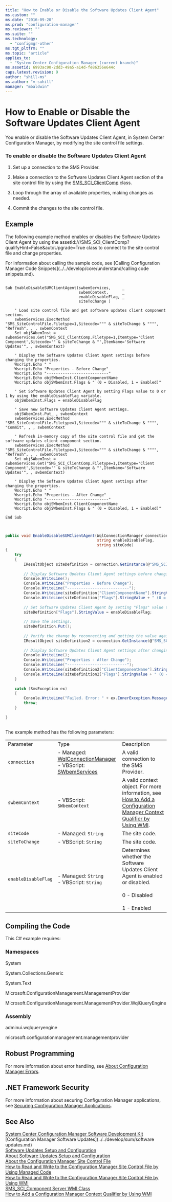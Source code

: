 ```yaml
---
title: "How to Enable or Disable the Software Updates Client Agent"
ms.custom: ""
ms.date: "2016-09-20"
ms.prod: "configuration-manager"
ms.reviewer: ""
ms.suite: ""
ms.technology: 
  - "configmgr-other"
ms.tgt_pltfrm: ""
ms.topic: "article"
applies_to: 
  - "System Center Configuration Manager (current branch)"
ms.assetid: 6993ac90-2dd3-49a5-a14d-fe86356e644c
caps.latest.revision: 9
author: "shill-ms"
ms.author: "v-suhill"
manager: "mbaldwin"
---
```

# How to Enable or Disable the Software Updates Client Agent
You enable or disable the Software Updates Client Agent, in System Center Configuration Manager, by modifying the site control file settings.  
  
### To enable or disable the Software Updates Client Agent  
  
1.  Set up a connection to the SMS Provider.  
  
2.  Make a connection to the Software Updates Client Agent section of the site control file by using the [SMS_SCI_ClientComp](assetId:///SMS_SCI_ClientComp?qualifyHint=False&autoUpgrade=True) class.  
  
3.  Loop through the array of available properties, making changes as needed.  
  
4.  Commit the changes to the site control file.  
  
## Example  
 The following example method enables or disables the Software Updates Client Agent by using the assetId:///SMS_SCI_ClientComp?qualifyHint=False&autoUpgrade=True class to connect to the site control file and change properties.  
  
 For information about calling the sample code, see [Calling Configuration Manager Code Snippets](../../develop/core/understand/calling code snippets.md).  
  
```vbs  
  
Sub EnableDisableSUMClientAgent(swbemServices,     _  
                                swbemContext,      _  
                                enableDisableFlag, _  
                                siteToChange )  
  
    ' Load site control file and get software updates client component section.  
    swbemServices.ExecMethod "SMS_SiteControlFile.Filetype=1,Sitecode=""" & siteToChange & """", "Refresh", , , swbemContext  
    Set objSWbemInst = swbemServices.Get("SMS_SCI_ClientComp.Filetype=1,Itemtype='Client Component',Sitecode='" & siteToChange & "',ItemName='Software Updates'", , swbemContext)  
  
    ' Display the Software Updates Client Agent settings before changing the properties.  
    Wscript.Echo " "  
    Wscript.Echo "Properties - Before Change"  
    Wscript.Echo "---------------------------"  
    Wscript.Echo objSWbemInst.ClientComponentName  
    Wscript.Echo objSWbemInst.Flags & " (0 = Disabled, 1 = Enabled)"  
  
    ' Set Software Updates Client Agent by setting Flags value to 0 or 1 by using the enableDisableFlag variable.  
    objSWbemInst.Flags = enableDisableFlag  
  
    ' Save new Software Updates Client Agent settings.  
    objSWbemInst.Put_ , swbemContext  
    swbemServices.ExecMethod "SMS_SiteControlFile.Filetype=1,Sitecode=""" & siteToChange & """", "Commit", , , swbemContext  
  
    ' Refresh in-memory copy of the site control file and get the software updates client component section.  
    swbemServices.ExecMethod "SMS_SiteControlFile.Filetype=1,Sitecode=""" & siteToChange & """", "Refresh", , , swbemContext  
    Set objSWbemInst = swbemServices.Get("SMS_SCI_ClientComp.Filetype=1,Itemtype='Client Component',Sitecode='" & siteToChange & "',ItemName='Software Updates'", , swbemContext)  
  
    ' Display the Software Updates Client Agent settings after changing the properties.  
    Wscript.Echo " "  
    Wscript.Echo "Properties - After Change"  
    Wscript.Echo "---------------------------"  
    Wscript.Echo objSWbemInst.ClientComponentName  
    Wscript.Echo objSWbemInst.Flags & " (0 = Disabled, 1 = Enabled)"  
  
End Sub  
  
```  
  
```c#  
  
public void EnableDisableSUMClientAgent(WqlConnectionManager connection,   
                                        string enableDisableFlag,   
                                        string siteCode)  
{  
    try  
    {  
        IResultObject siteDefinition = connection.GetInstance(@"SMS_SCI_ClientComp.FileType=1,ItemType='Client Component',SiteCode='" + siteCode + "',ItemName='Software Updates'");  
  
        // Display Software Updates Client Agent settings before changing the properties.  
        Console.WriteLine();  
        Console.WriteLine("Properties - Before Change");  
        Console.WriteLine("---------------------------");  
        Console.WriteLine(siteDefinition["ClientComponentName"].StringValue);  
        Console.WriteLine(siteDefinition["Flags"].StringValue + " (0 = Disabled, 1 = Enabled)");  
  
        // Set Software Updates Client Agent by setting "Flags" value to 0 or 1 by using the enableDisableFlag variable.  
        siteDefinition["Flags"].StringValue = enableDisableFlag;  
  
        // Save the settings.  
        siteDefinition.Put();  
  
        // Verify the change by reconnecting and getting the value again.  
        IResultObject siteDefinition2 = connection.GetInstance(@"SMS_SCI_ClientComp.FileType=1,ItemType='Client Component',SiteCode='" + siteCode + "',ItemName='Software Updates'");  
  
        // Display Software Updates Client Agent settings after changing the properties.  
        Console.WriteLine();  
        Console.WriteLine("Properties - After Change");  
        Console.WriteLine("--------------------------");  
        Console.WriteLine(siteDefinition2["ClientComponentName"].StringValue);  
        Console.WriteLine(siteDefinition2["Flags"].StringValue + " (0 = Disabled, 1 = Enabled)");  
    }  
  
    catch (SmsException ex)  
    {  
        Console.WriteLine("Failed. Error: " + ex.InnerException.Message);  
        throw;  
    }  
  
}  
  
```  
  
 The example method has the following parameters:  
  
||||  
|-|-|-|  
|Parameter|Type|Description|  
|`connection`|-   Managed: [WqlConnectionManager](assetId:///WqlConnectionManager?qualifyHint=False&autoUpgrade=True)<br />-   VBScript: [SWbemServices](assetId:///SWbemServices?qualifyHint=False&autoUpgrade=True)|A valid connection to the SMS Provider.|  
|`swbemContext`|-   VBScript: `SWbemContext`|A valid context object. For more information, see [How to Add a Configuration Manager Context Qualifier by Using WMI](../../develop/core/understand/how-to-add-a-configuration-manager-context-qualifier-by-using-wmi.md).|  
|`siteCode`|-   Managed: `String`|The site code.|  
|`siteToChange`|-   VBScript: `String`|The site code.|  
|`enableDisableFlag`|-   Managed: `String`<br />-   VBScript: `String`|Determines whether the Software Updates Client Agent is enabled or disabled.<br /><br /> 0 - Disabled<br /><br /> 1 - Enabled|  
  
## Compiling the Code  
 This C# example requires:  
  
### Namespaces  
 System  
  
 System.Collections.Generic  
  
 System.Text  
  
 Microsoft.ConfigurationManagement.ManagementProvider  
  
 Microsoft.ConfigurationManagement.ManagementProvider.WqlQueryEngine  
  
### Assembly  
 adminui.wqlqueryengine  
  
 microsoft.configurationmanagement.managementprovider  
  
## Robust Programming  
 For more information about error handling, see [About Configuration Manager Errors](../../develop/core/understand/about-configuration-manager-errors.md).  
  
## .NET Framework Security  
 For more information about securing Configuration Manager applications, see [Securing Configuration Manager Applications](../../develop/core/understand/securing-configuration-manager-applications.md).  
  
## See Also  
 [System Center Configuration Manager Software Development Kit](../../develop/core/misc/system-center-configuration-manager-sdk.md)   
 [Configuration Manager Software Updates](../../develop/sum/software updates.md)   
 [Software Updates Setup and Configuration](../../develop/sum/software-updates-setup-and-configuration.md)   
 [About Software Updates Setup and Configuration](../../develop/sum/about-software-updates-setup-and-configuration.md)   
 [About the Configuration Manager Site Control File](../../develop/core/understand/about-the-configuration-manager-site-control-file.md)   
 [How to Read and Write to the Configuration Manager Site Control File by Using Managed Code](../../develop/core/understand/7fc4e08d-bccf-4616-a789-71070d3c6f7b.md)   
 [How to Read and Write to the Configuration Manager Site Control File by Using WMI](../../develop/core/understand/815a4ee8-b211-48de-ba9f-6eff7497dd2b.md)   
 [SMS_SCI_Component Server WMI Class](../../develop/reference/core/servers/configure/sms_sci_component-server-wmi-class.md)   
 [How to Add a Configuration Manager Context Qualifier by Using WMI](../../develop/core/understand/how-to-add-a-configuration-manager-context-qualifier-by-using-wmi.md)